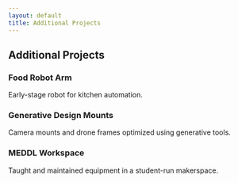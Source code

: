 ```yaml
---
layout: default
title: Additional Projects
---
```


## Additional Projects

### Food Robot Arm
Early-stage robot for kitchen automation.

### Generative Design Mounts
Camera mounts and drone frames optimized using generative tools.

### MEDDL Workspace
Taught and maintained equipment in a student-run makerspace.